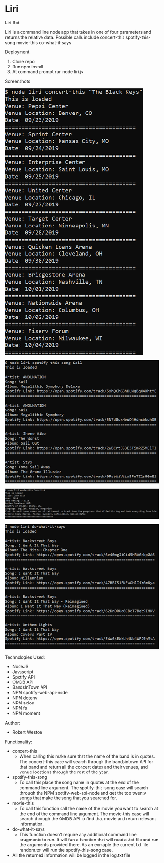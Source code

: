 # Liri
Liri Bot

Liri is a command line node app that takes in one of four parameters and returns the relative data. 
Possible calls include 
concert-this    spotify-this-song   movie-this  do-what-it-says

Deployment
1. Clone repo
2. Run npm install
3. At command prompt run node liri.js <pass arguments as listed above>

Screenshots

![concert-this screenshot](/concert-this.png)



![spotify-this-song screenshot](/spotify-this-song.png)



![movie-this screenshot](/movie-this.png)



![do-what-it-says screenshot](/do-what-it-says.png)


Technologies Used:
* NodeJS
* Javascript
* Spotify API
* OMDB API
* BandsInTown API
* NPM spotify-web-api-node
* NPM dotenv
* NPM axios
* NPM fs
* NPM moment

Author:
* Robert Weston

Functionality:
* concert-this
  * When calling this make sure that the name of the band is in quotes. The concert-this case will search through the bandsintown API for that band and return all the concert dates and their venues, and venue locations through the rest of the year.
* spotify-this-song
  * To call this place the song name in quotes at the end of the command line argument. The spotify-this-song case will search through the NPM spotify-web-api-node and get the top twenty songs that make the song that you searched for.
* movie-this
  * To call this function call the name of the movie you want to search at the end of the command line argument. The movie-this case will search through the OMDB API to find that movie and return relevant information.
* do-what-it-says
  * This function doesn't require any additional command line arugments to run. It will fun a function that will read a .txt file and run the arguments provided there. As an exmaple the current txt file random.txt will run the spotify-this-song case.
* All the returned information will be logged in the log.txt file